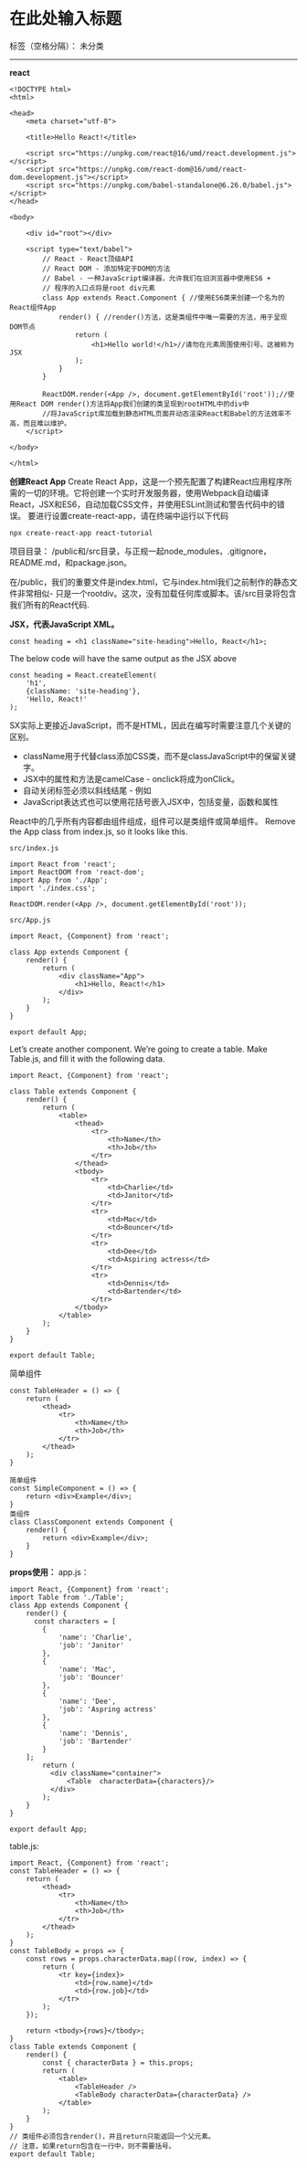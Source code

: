 # 在此处输入标题

标签（空格分隔）： 未分类

---
**react**
```
<!DOCTYPE html>
<html>

<head>
    <meta charset="utf-8">

    <title>Hello React!</title>

    <script src="https://unpkg.com/react@16/umd/react.development.js"></script>
    <script src="https://unpkg.com/react-dom@16/umd/react-dom.development.js"></script>
    <script src="https://unpkg.com/babel-standalone@6.26.0/babel.js"></script>
</head>

<body>

    <div id="root"></div>

    <script type="text/babel">
        // React - React顶级API
        // React DOM - 添加特定于DOM的方法
        // Babel - 一种JavaScript编译器，允许我们在旧浏览器中使用ES6 +
        // 程序的入口点将是root div元素
        class App extends React.Component { //使用ES6类来创建一个名为的React组件App
            render() { //render()方法，这是类组件中唯一需要的方法，用于呈现DOM节点
                return (
                    <h1>Hello world!</h1>//请勿在元素周围使用引号。这被称为JSX
                ); 
            } 
        } 

        ReactDOM.render(<App />, document.getElementById('root'));//使用React DOM render()方法将App我们创建的类呈现到rootHTML中的div中
        //将JavaScript库加载到静态HTML页面并动态渲染React和Babel的方法效率不高，而且难以维护。
    </script>

</body>

</html>
```

**创建React App**
Create React App，这是一个预先配置了构建React应用程序所需的一切的环境。它将创建一个实时开发服务器，使用Webpack自动编译React，JSX和ES6，自动加载CSS文件，并使用ESLint测试和警告代码中的错误。
要进行设置create-react-app，请在终端中运行以下代码
```
npx create-react-app react-tutorial
```
项目目录：
/public和/src目录，与正规一起node_modules，.gitignore，README.md，和package.json。

在/public，我们的重要文件是index.html，它与index.html我们之前制作的静态文件非常相似- 只是一个rootdiv。这次，没有加载任何库或脚本。该/src目录将包含我们所有的React代码.

**JSX，代表JavaScript XML。**
```
const heading = <h1 className="site-heading">Hello, React</h1>;
```
The below code will have the same output as the JSX above
```
const heading = React.createElement(
    'h1',
    {className: 'site-heading'},
    'Hello, React!'
);
```

SX实际上更接近JavaScript，而不是HTML，因此在编写时需要注意几个关键的区别。

 - className用于代替class添加CSS类，而不是classJavaScript中的保留关键字。
 -  JSX中的属性和方法是camelCase - onclick将成为onClick。 
 -  自动关闭标签必须以斜线结尾 - 例如<img />
 -  JavaScript表达式也可以使用花括号嵌入JSX中，包括变量，函数和属性

React中的几乎所有内容都由组件组成，组件可以是类组件或简单组件。
Remove the App class from index.js, so it looks like this.

```
src/index.js

import React from 'react';
import ReactDOM from 'react-dom';
import App from './App';
import './index.css';

ReactDOM.render(<App />, document.getElementById('root'));
```

```
src/App.js

import React, {Component} from 'react';

class App extends Component {
    render() {
        return (
            <div className="App">
                <h1>Hello, React!</h1>
            </div>
        );
    }
}

export default App;
```

Let’s create another component. We’re going to create a table. Make Table.js, and fill it with the following data.
```
import React, {Component} from 'react';

class Table extends Component {
    render() {
        return (
            <table>
                <thead>
                    <tr>
                        <th>Name</th>
                        <th>Job</th>
                    </tr>
                </thead>
                <tbody>
                    <tr>
                        <td>Charlie</td>
                        <td>Janitor</td>
                    </tr>
                    <tr>
                        <td>Mac</td>
                        <td>Bouncer</td>
                    </tr>
                    <tr>
                        <td>Dee</td>
                        <td>Aspiring actress</td>
                    </tr>
                    <tr>
                        <td>Dennis</td>
                        <td>Bartender</td>
                    </tr>
                </tbody>
            </table>
        );
    }
}

export default Table;

```

简单组件
```
const TableHeader = () => { 
    return (
        <thead>
            <tr>
                <th>Name</th>
                <th>Job</th>
            </tr>
        </thead>
    );
}
```
```
简单组件
const SimpleComponent = () => { 
    return <div>Example</div>;
}
类组件
class ClassComponent extends Component {
    render() {
        return <div>Example</div>;
    }
}
```

**props使用：**
app.js：
```
import React, {Component} from 'react';
import Table from './Table';
class App extends Component {
    render() {
      const characters = [
        {
            'name': 'Charlie',
            'job': 'Janitor'
        },
        {
            'name': 'Mac',
            'job': 'Bouncer'
        },
        {
            'name': 'Dee',
            'job': 'Aspring actress'
        },
        {
            'name': 'Dennis',
            'job': 'Bartender'
        }
    ];
        return (
          <div className="container">
              <Table  characterData={characters}/>
          </div>
        );
    }
}

export default App;
```
table.js:
```
import React, {Component} from 'react';
const TableHeader = () => { 
    return (
        <thead>
            <tr>
                <th>Name</th>
                <th>Job</th>
            </tr>
        </thead>
    );
}
const TableBody = props => { 
    const rows = props.characterData.map((row, index) => {
        return (
            <tr key={index}>
                <td>{row.name}</td>
                <td>{row.job}</td>
            </tr>
        );
    });

    return <tbody>{rows}</tbody>;
}
class Table extends Component {
    render() {
        const { characterData } = this.props;
        return (
            <table>
                <TableHeader />
                <TableBody characterData={characterData} />
            </table>
        );
    }
}
// 类组件必须包含render()，并且return只能返回一个父元素。
// 注意，如果return包含在一行中，则不需要括号。
export default Table;
```
